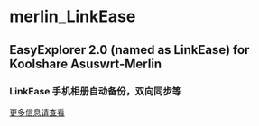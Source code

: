 # merlin_LinkEase

## EasyExplorer 2.0 (named as LinkEase) for Koolshare Asuswrt-Merlin

### LinkEase 手机相册自动备份，双向同步等

[更多信息请查看](https://www.ddnsto.com/linkease/)
